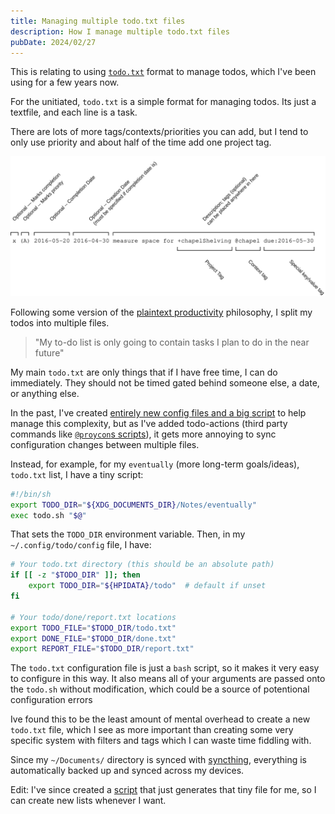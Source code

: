```yaml
---
title: Managing multiple todo.txt files
description: How I manage multiple todo.txt files
pubDate: 2024/02/27
---
```


This is relating to using [`todo.txt`](https://github.com/todotxt/todo.txt) format to manage todos, which I've been using for a few years now.

For the unitiated, `todo.txt` is a simple format for managing todos. Its just a textfile, and each line is a task.

There are lots of more tags/contexts/priorities you can add, but I tend to only use priority and about half of the time add one project tag.

[![todo.txt](https://github.com/todotxt/todo.txt/raw/master/description.svg)](https://github.com/todotxt/todo.txt?tab=readme-ov-file#todotxt-format-rules)

Following some version of the [plaintext productivity](https://plaintext-productivity.net/1-03-how-i-organize-my-todo-txt-file.html) philosophy, I split my todos into multiple files.

> "My to-do list is only going to contain tasks I plan to do in the near future"

My main `todo.txt` are only things that if I have free time, I can do immediately. They should not be timed gated behind someone else, a date, or anything else.

In the past, I've created [entirely new config files and a big script](https://github.com/seanbreckenridge/bookmark.txt) to help manage this complexity, but as I've added todo-actions (third party commands like [`@proycon`s scripts](https://git.sr.ht/~proycon/todotxt-more)), it gets more annoying to sync configuration changes between multiple files.

Instead, for example, for my `eventually` (more long-term goals/ideas), `todo.txt` list, I have a tiny script:

```bash
#!/bin/sh
export TODO_DIR="${XDG_DOCUMENTS_DIR}/Notes/eventually"
exec todo.sh "$@"
```

That sets the `TODO_DIR` environment variable. Then, in my `~/.config/todo/config` file, I have:

```bash
# Your todo.txt directory (this should be an absolute path)
if [[ -z "$TODO_DIR" ]]; then
	export TODO_DIR="${HPIDATA}/todo"  # default if unset
fi

# Your todo/done/report.txt locations
export TODO_FILE="$TODO_DIR/todo.txt"
export DONE_FILE="$TODO_DIR/done.txt"
export REPORT_FILE="$TODO_DIR/report.txt"
```

The `todo.txt` configuration file is just a `bash` script, so it makes it very easy to configure in this way. It also means all of your arguments are passed onto the `todo.sh` without modification, which could be a source of potentional configuration errors

Ive found this to be the least amount of mental overhead to create a new `todo.txt` file, which I see as more important than creating some very specific system with filters and tags which I can waste time fiddling with.

Since my `~/Documents/` directory is synced with [syncthing](https://syncthing.net/), everything is automatically backed up and synced across my devices.

Edit: I've since created a [script](https://sean.fish/d/todo-create-new-data-dir?redirect) that just generates that tiny file for me, so I can create new lists whenever I want.
